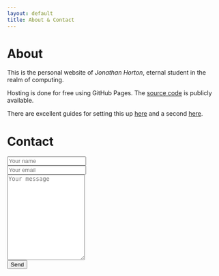```yaml
---
layout: default
title: About & Contact
---
```


# About

This is the personal website of *Jonathan Horton*, eternal student in the realm of computing.

Hosting is done for free using GitHub Pages. The [source code](https://github.com/jchorton/jchorton.github.io) is publicly available.

There are excellent guides for setting this up [here](http://jmcglone.com/guides/github-pages/) and a second [here](https://readwrite.com/2013/11/27/github-pages-explained/).

# Contact
<form id="contactform" action="//formspree.io/hort_wort@hotmail.com" method="POST">
    <input type="text" name="name" placeholder="Your name"><br />
    <input type="email" name="_replyto" placeholder="Your email"><br />
    <textarea name="message" placeholder="Your message" style="height:200px"></textarea><br />
    <input type="submit" value="Send">
</form>
